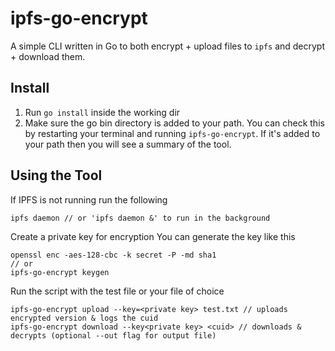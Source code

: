 # ipfs-go-encrypt

A simple CLI written in Go to both encrypt + upload files to `ipfs` and decrypt + download them.

## Install

1. Run `go install` inside the working dir
2. Make sure the go bin directory is added to your path. You can check this by restarting your terminal and running `ipfs-go-encrypt`. If it's added to your path then you will see a summary of the tool.

## Using the Tool

If IPFS is not running run the following

```
ipfs daemon // or 'ipfs daemon &' to run in the background
```

Create a private key for encryption
You can generate the key like this

```
openssl enc -aes-128-cbc -k secret -P -md sha1
// or
ipfs-go-encrypt keygen
```

Run the script with the test file or your file of choice

```
ipfs-go-encrypt upload --key=<private key> test.txt // uploads encrypted version & logs the cuid
ipfs-go-encrypt download --key<private key> <cuid> // downloads & decrypts (optional --out flag for output file)
```
